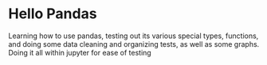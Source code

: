 # Hello Pandas
Learning how to use pandas, testing out its various special types, functions, and doing some data cleaning and
organizing tests, as well as some graphs. 
Doing it all within jupyter for ease of testing